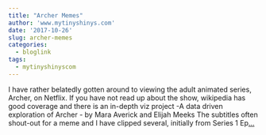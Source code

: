 ```yaml
---
title: "Archer Memes"
author: 'www.mytinyshinys.com'
date: '2017-10-26'
slug: archer-memes
categories:
  - bloglink
tags:
  - mytinyshinyscom
---
```


I have rather belatedly gotten around to viewing the adult animated series, Archer, on Netflix. If you have not read up about the show, wikipedia has good coverage and there is an in-depth viz project -A data driven exploration of Archer - by Mara Averick and Elijah Meeks The subtitles often shout-out for a meme and I have clipped several, initially from Series 1 Ep[... <i class="fas fa-external-link-alt"></i>](https://www.mytinyshinys.com/2017/10/26/archer-memes/)

